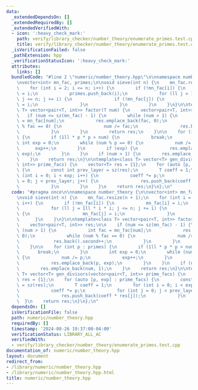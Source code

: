 ```yaml
---
data:
  _extendedDependsOn: []
  _extendedRequiredBy: []
  _extendedVerifiedWith:
  - icon: ':heavy_check_mark:'
    path: verify/library_checker/number_theory/enumerate_primes.test.cpp
    title: verify/library_checker/number_theory/enumerate_primes.test.cpp
  _isVerificationFailed: false
  _pathExtension: hpp
  _verificationStatusIcon: ':heavy_check_mark:'
  attributes:
    links: []
  bundledCode: "#line 2 \"numeric/number_theory.hpp\"\n\nnamespace number_theory {\n\
    \nvector<int> mn_fac, primes;\n\nvoid sieve(int n) {\n    mn_fac.resize(n + 1);\n\
    \    for (int i = 2; i <= n; i++) {\n        if (!mn_fac[i]) {\n            mn_fac[i]\
    \ = i;\n            primes.push_back(i);\n            for (ll j = 1ll * i * i;\
    \ j <= n; j += i) {\n                if (!mn_fac[j]) {\n                    mn_fac[j]\
    \ = i;\n                }\n            }\n        }\n    }\n}\n\ntemplate<class\
    \ T> vector<pair<T, int>> factor(T num) {\n    vector<pair<T, int>> res;\n\n \
    \   if (num <= sz(mn_fac) - 1) {\n        while (num > 1) {\n            int fac\
    \ = mn_fac[num];\n            res.emplace_back(fac, 0);\n            while (num\
    \ % fac == 0) {\n                num /= fac;\n                res.back().second++;\n\
    \            }\n        }\n        return res;\n    }\n\n    for (int p : primes)\
    \ {\n        if (1ll * p * p > num) {\n            break;\n        }\n       \
    \ int exp = 0;\n        while (num % p == 0) {\n            num /= p;\n      \
    \      exp++;\n        }\n        if (exp) {\n            res.emplace_back(p,\
    \ exp);\n        }\n    }\n    if (num > 1) {\n        res.emplace_back(num, 1);\n\
    \    }\n    return res;\n}\n\ntemplate<class T> vector<T> gen_divisors(vector<pair<T,\
    \ int>> prime_facs) {\n    vector<T> res = {1};\n    for (auto [p, exp] : prime_facs)\
    \ {\n        const int prev_layer = sz(res);\n        T coeff = 1;\n        for\
    \ (int i = 0; i < exp; i++) {\n            coeff *= p;\n            for (int j\
    \ = 0; j < prev_layer; j++) {\n                res.push_back(coeff * res[j]);\n\
    \            }\n        }\n    }\n    return res;\n}\n};\n"
  code: "#pragma once\n\nnamespace number_theory {\n\nvector<int> mn_fac, primes;\n\
    \nvoid sieve(int n) {\n    mn_fac.resize(n + 1);\n    for (int i = 2; i <= n;\
    \ i++) {\n        if (!mn_fac[i]) {\n            mn_fac[i] = i;\n            primes.push_back(i);\n\
    \            for (ll j = 1ll * i * i; j <= n; j += i) {\n                if (!mn_fac[j])\
    \ {\n                    mn_fac[j] = i;\n                }\n            }\n  \
    \      }\n    }\n}\n\ntemplate<class T> vector<pair<T, int>> factor(T num) {\n\
    \    vector<pair<T, int>> res;\n\n    if (num <= sz(mn_fac) - 1) {\n        while\
    \ (num > 1) {\n            int fac = mn_fac[num];\n            res.emplace_back(fac,\
    \ 0);\n            while (num % fac == 0) {\n                num /= fac;\n   \
    \             res.back().second++;\n            }\n        }\n        return res;\n\
    \    }\n\n    for (int p : primes) {\n        if (1ll * p * p > num) {\n     \
    \       break;\n        }\n        int exp = 0;\n        while (num % p == 0)\
    \ {\n            num /= p;\n            exp++;\n        }\n        if (exp) {\n\
    \            res.emplace_back(p, exp);\n        }\n    }\n    if (num > 1) {\n\
    \        res.emplace_back(num, 1);\n    }\n    return res;\n}\n\ntemplate<class\
    \ T> vector<T> gen_divisors(vector<pair<T, int>> prime_facs) {\n    vector<T>\
    \ res = {1};\n    for (auto [p, exp] : prime_facs) {\n        const int prev_layer\
    \ = sz(res);\n        T coeff = 1;\n        for (int i = 0; i < exp; i++) {\n\
    \            coeff *= p;\n            for (int j = 0; j < prev_layer; j++) {\n\
    \                res.push_back(coeff * res[j]);\n            }\n        }\n  \
    \  }\n    return res;\n}\n};\n"
  dependsOn: []
  isVerificationFile: false
  path: numeric/number_theory.hpp
  requiredBy: []
  timestamp: '2024-08-26 19:37:00-04:00'
  verificationStatus: LIBRARY_ALL_AC
  verifiedWith:
  - verify/library_checker/number_theory/enumerate_primes.test.cpp
documentation_of: numeric/number_theory.hpp
layout: document
redirect_from:
- /library/numeric/number_theory.hpp
- /library/numeric/number_theory.hpp.html
title: numeric/number_theory.hpp
---
```

